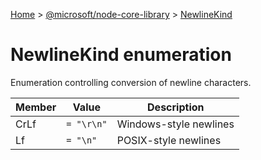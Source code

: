 [Home](./index) &gt; [@microsoft/node-core-library](./node-core-library.md) &gt; [NewlineKind](./node-core-library.newlinekind.md)

# NewlineKind enumeration

Enumeration controlling conversion of newline characters.

|  Member | Value | Description |
|  --- | --- | --- |
|  CrLf | `= "\r\n"` | Windows-style newlines |
|  Lf | `= "\n"` | POSIX-style newlines |

